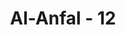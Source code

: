 ---
title: "Al-Anfal - 12"
no: 12
arabic_no: ١٢
ayah: اِذْ يُوْحِيْ رَبُّكَ اِلَى الْمَلٰۤىِٕكَةِ اَنِّيْ مَعَكُمْ فَثَبِّتُوا الَّذِيْنَ اٰمَنُوْاۗ سَاُلْقِيْ فِيْ قُلُوْبِ الَّذِيْنَ كَفَرُوا الرُّعْبَ فَاضْرِبُوْا فَوْقَ الْاَعْنَاقِ وَاضْرِبُوْا مِنْهُمْ كُلَّ بَنَانٍۗ 
translation: "(Ingatlah), ketika Tuhanmu mewahyukan kepada para malaikat, “Sesungguhnya Aku bersama kamu, maka teguhkanlah (pendirian) orang-orang yang telah beriman.” Kelak akan Aku berikan rasa ketakutan ke dalam hati orang-orang kafir, maka pukullah di atas leher mereka dan pukullah tiap-tiap ujung jari mereka."
tafsir: "Dalam ayat ini Allah mengingatkan kaum Muslimin kepada pertolongan-Nya, yang lain lagi dalam Perang Badar, yaitu pada saat Allah swt mewahyukan kepada para malaikat untuk memberikan bantuan kepada kaum Muslimin. Malaikat-malaikat diperintahkan Allah agar menyertai kaum Muslimin untuk sewaktu-waktu dapat memberikan bantuan. Bantuan itu adalah memantapkan hati kaum Muslimin dalam pertempuran. Dan meyakinkan mereka agar Allah menciptakan ketakutan di dalam hati orang-orang kafir, lantaran mereka melihat jumlah malaikat yang menyertai tentara Islam itu. Dengan demikian kaum Muslimin dapat menguasai pertempuran, mereka dapat maju dengan tangkas dan dengan mudah pula mereka mematahkan serangan musuh."
---